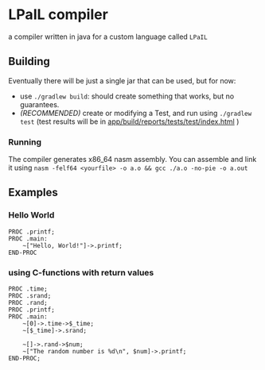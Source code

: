 # LPaIL compiler

a compiler written in java for a custom language called `LPaIL`

## Building

Eventually there will be just a single jar that can be used, but for now:

- use `./gradlew build`: should create something that works, but no guarantees.
- *(RECOMMENDED)* create or modifying a Test, and run using
  `./gradlew test` (test results will be in
  [app/build/reports/tests/test/index.html](app/build/reports/tests/test/index.html) )

### Running

The compiler generates x86_64 nasm assembly.
You can assemble and link it using `nasm -felf64 <yourfile> -o a.o && gcc ./a.o -no-pie -o a.out`

## Examples

### Hello World

```LPAIL
PROC .printf;
PROC .main:
	~["Hello, World!"]->.printf;
END-PROC
```

### using  C-functions with return values

```LPAIL
PROC .time;
PROC .srand;
PROC .rand;
PROC .printf;
PROC .main:
	~[0]->.time->$_time;
	~[$_time]->.srand;
	
	~[]->.rand->$num;
	~["The random number is %d\n", $num]->.printf;
END-PROC;
```